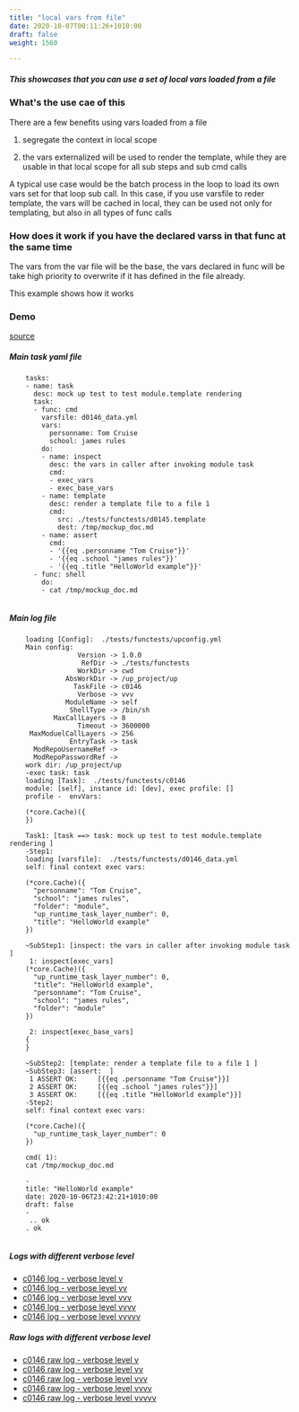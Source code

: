 ```yaml
---
title: "local vars from file"
date: 2020-10-07T00:11:26+1010:00
draft: false
weight: 1560

---
```


##### This showcases that you can use a set of local vars loaded from a file


### What's the use cae of this


There are a few benefits using vars loaded from a file

1. segregate the context in local scope

2. the vars externalized will be used to render the template, while they are usable in that local scope for all sub steps and sub cmd calls

A typical use case would be the batch process in the loop to load its own vars set for that loop sub call. In this case, if you use varsfile to reder template, the vars will be cached in local, they can be used not only for templating, but also in all types of func calls











### How does it work if you have the declared varss in that func at the same time


The vars from the var file will be the base, the vars declared in func will be take high priority to overwrite if it has defined in the file already.

This example shows how it works











### Demo








[source](https://github.com/upcmd/up/blob/master/tests/functests/c0146.yml)

##### Main task yaml file
```
    tasks:
    - name: task
      desc: mock up test to test module.template rendering
      task:
      - func: cmd
        varsfile: d0146_data.yml
        vars:
          personname: Tom Cruise
          school: james rules
        do:
        - name: inspect
          desc: the vars in caller after invoking module task
          cmd:
          - exec_vars
          - exec_base_vars
        - name: template
          desc: render a template file to a file 1
          cmd:
            src: ./tests/functests/d0145.template
            dest: /tmp/mockup_doc.md
        - name: assert
          cmd:
          - '{{eq .personname "Tom Cruise"}}'
          - '{{eq .school "james rules"}}'
          - '{{eq .title "HelloWorld example"}}'
      - func: shell
        do:
        - cat /tmp/mockup_doc.md
    
```
##### Main log file
```
    loading [Config]:  ./tests/functests/upconfig.yml
    Main config:
                 Version -> 1.0.0
                  RefDir -> ./tests/functests
                 WorkDir -> cwd
              AbsWorkDir -> /up_project/up
                TaskFile -> c0146
                 Verbose -> vvv
              ModuleName -> self
               ShellType -> /bin/sh
           MaxCallLayers -> 8
                 Timeout -> 3600000
     MaxModuelCallLayers -> 256
               EntryTask -> task
      ModRepoUsernameRef -> 
      ModRepoPasswordRef -> 
    work dir: /up_project/up
    -exec task: task
    loading [Task]:  ./tests/functests/c0146
    module: [self], instance id: [dev], exec profile: []
    profile -  envVars:
    
    (*core.Cache)({
    })
    
    Task1: [task ==> task: mock up test to test module.template rendering ]
    -Step1:
    loading [varsfile]:  ./tests/functests/d0146_data.yml
    self: final context exec vars:
    
    (*core.Cache)({
      "personname": "Tom Cruise",
      "school": "james rules",
      "folder": "module",
      "up_runtime_task_layer_number": 0,
      "title": "HelloWorld example"
    })
    
    ~SubStep1: [inspect: the vars in caller after invoking module task ]
     1: inspect[exec_vars]
    (*core.Cache)({
      "up_runtime_task_layer_number": 0,
      "title": "HelloWorld example",
      "personname": "Tom Cruise",
      "school": "james rules",
      "folder": "module"
    })
    
     2: inspect[exec_base_vars]
    {
    }
    
    ~SubStep2: [template: render a template file to a file 1 ]
    ~SubStep3: [assert:  ]
     1 ASSERT OK:     [{{eq .personname "Tom Cruise"}}]
     2 ASSERT OK:     [{{eq .school "james rules"}}]
     3 ASSERT OK:     [{{eq .title "HelloWorld example"}}]
    -Step2:
    self: final context exec vars:
    
    (*core.Cache)({
      "up_runtime_task_layer_number": 0
    })
    
    cmd( 1):
    cat /tmp/mockup_doc.md
    
    -
    title: "HelloWorld example"
    date: 2020-10-06T23:42:21+1010:00
    draft: false
    -
     .. ok
    . ok
    
```


##### Logs with different verbose level
* [c0146 log - verbose level v](../../logs/c0146_v)
* [c0146 log - verbose level vv](../../logs/c0146_vv)
* [c0146 log - verbose level vvv](../../logs/c0146_vvvv)
* [c0146 log - verbose level vvvv](../../logs/c0146_vvvv)
* [c0146 log - verbose level vvvvv](../../logs/c0146_vvvvv)

##### Raw logs with different verbose level
* [c0146 raw log - verbose level v](../../reflogs/c0146_v.log)
* [c0146 raw log - verbose level vv](../../reflogs/c0146_vv.log)
* [c0146 raw log - verbose level vvv](../../reflogs/c0146_vvv.log)
* [c0146 raw log - verbose level vvvv](../../reflogs/c0146_vvvv.log)
* [c0146 raw log - verbose level vvvvv](../../reflogs/c0146_vvvvv.log)







